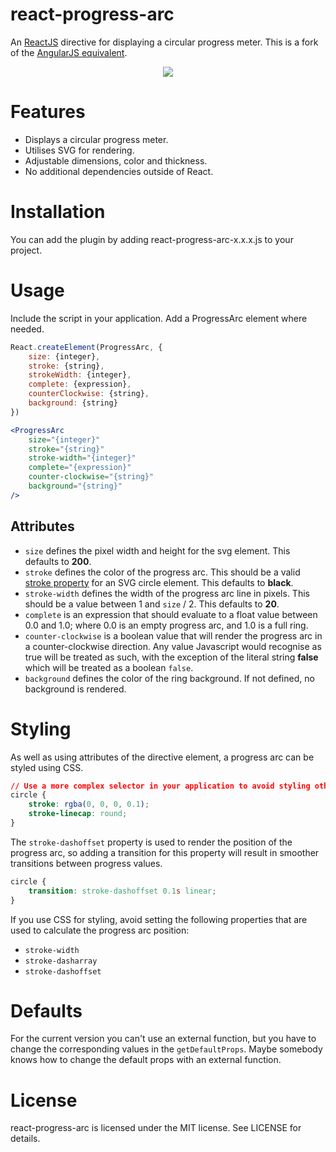 react-progress-arc
====================

An [ReactJS](http://facebook.github.io/react/index.html) directive for displaying a circular progress meter. This is a fork of the [AngularJS equivalent](https://github.com/mathewbyrne/angular-progress-arc).

<p align="center"><img src="http://mathewbyrne.github.io/angular-progress-arc/img/arcs.png" /></p>

Features
========

- Displays a circular progress meter.
- Utilises SVG for rendering.
- Adjustable dimensions, color and thickness.
- No additional dependencies outside of React.

Installation
============

You can add the plugin by adding react-progress-arc-x.x.x.js to your project.

Usage
=====

Include the script in your application. Add a ProgressArc element where needed.

```javascript
React.createElement(ProgressArc, {
    size: {integer},
    stroke: {string},
    strokeWidth: {integer},
    complete: {expression},
    counterClockwise: {string},
    background: {string}
})
```

```jsx
<ProgressArc
    size="{integer}"
    stroke="{string}"
    stroke-width="{integer}"
    complete="{expression}"
    counter-clockwise="{string}"
    background="{string}"
/>
```

Attributes
----------

- `size` defines the pixel width and height for the svg element.  This defaults to __200__.
- `stroke` defines the color of the progress arc. This should be a valid [stroke property](https://developer.mozilla.org/en-US/docs/Web/SVG/Tutorial/Fills_and_Strokes#Stroke) for an SVG circle element.  This defaults to __black__.
- `stroke-width` defines the width of the progress arc line in pixels. This should be a value between 1 and `size` / 2. This defaults to __20__.
- `complete` is an expression that should evaluate to a float value between 0.0 and 1.0; where 0.0 is an empty progress arc, and 1.0 is a full ring.
- `counter-clockwise` is a boolean value that will render the progress arc in a counter-clockwise direction. Any value Javascript would recognise as true will be treated as such, with the exception of the literal string __false__ which will be treated as a boolean `false`.
- `background` defines the color of the ring background. If not defined, no background is rendered.

Styling
=======

As well as using attributes of the directive element, a progress arc can be styled using CSS.

```css
// Use a more complex selector in your application to avoid styling other SVG elements.
circle {
    stroke: rgba(0, 0, 0, 0.1);
    stroke-linecap: round;
}
```

The `stroke-dashoffset` property is used to render the position of the progress arc, so adding a transition for this property will result in smoother transitions between progress values.

```css
circle {
    transition: stroke-dashoffset 0.1s linear;
}
```

If you use CSS for styling, avoid setting the following properties that are used to calculate the progress arc position:
- `stroke-width`
- `stroke-dasharray`
- `stroke-dashoffset`

Defaults
========

For the current version you can't use an external function, but you have to change the corresponding values in the `getDefaultProps`. Maybe somebody knows how to change the default props with an external function.

License
=======

react-progress-arc is licensed under the MIT license. See LICENSE for details.
